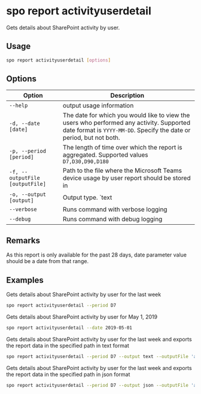 # spo report activityuserdetail

Gets details about SharePoint activity by user.

## Usage

```sh
spo report activityuserdetail [options]
```

## Options

Option|Description
------|-----------
`--help`|output usage information
`-d, --date [date]`|The date for which you would like to view the users who performed any activity. Supported date format is `YYYY-MM-DD`. Specify the date or period, but not both.
`-p, --period [period]`|The length of time over which the report is aggregated. Supported values `D7,D30,D90,D180`
`-f, --outputFile [outputFile]`|Path to the file where the Microsoft Teams device usage by user report should be stored in
`-o, --output [output]`|Output type. `text|json`. Default `text`
`--verbose`|Runs command with verbose logging
`--debug`|Runs command with debug logging

## Remarks

As this report is only available for the past 28 days, date parameter value should be a date from that range.

## Examples

Gets details about SharePoint activity by user for the last week

```sh
spo report activityuserdetail --period D7
```

Gets details about SharePoint activity by user for May 1, 2019

```sh
spo report activityuserdetail --date 2019-05-01
```

Gets details about SharePoint activity by user for the last week and exports the report data in the specified path in text format

```sh
spo report activityuserdetail --period D7 --output text --outputFile 'activityuserdetail.txt'
```

Gets details about SharePoint activity by user for the last week and exports the report data in the specified path in json format

```sh
spo report activityuserdetail --period D7 --output json --outputFile 'activityuserdetail.json'
```
